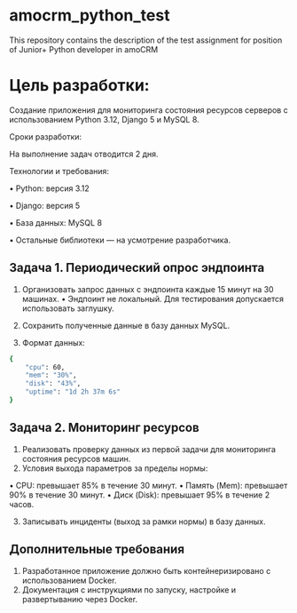 # amocrm_python_test
This repository contains the description of the test assignment for position of Junior+ Python developer in amoCRM

# Цель разработки:

Создание приложения для мониторинга состояния ресурсов серверов с использованием Python 3.12, Django 5 и MySQL 8.

Сроки разработки:

На выполнение задач отводится 2 дня.

Технологии и требования:

•    Python: версия 3.12

•    Django: версия 5

•    База данных: MySQL 8

•    Остальные библиотеки — на усмотрение разработчика.

## Задача 1. Периодический опрос эндпоинта

1. Организовать запрос данных с эндпоинта каждые 15 минут на 30 машинах.
•    Эндпоинт не локальный. Для тестирования допускается использовать заглушку.

2. Сохранить полученные данные в базу данных MySQL.
3. Формат данных:

```bash
{
    "cpu": 60,
    "mem": "30%",
    "disk": "43%",
    "uptime": "1d 2h 37m 6s"
}
```

## Задача 2. Мониторинг ресурсов

1. Реализовать проверку данных из первой задачи для мониторинга состояния ресурсов машин.
2. Условия выхода параметров за пределы нормы:

•    CPU: превышает 85% в течение 30 минут.
•    Память (Mem): превышает 90% в течение 30 минут.
•    Диск (Disk): превышает 95% в течение 2 часов.

3. Записывать инциденты (выход за рамки нормы) в базу данных.

## Дополнительные требования

1. Разработанное приложение должно быть контейнеризировано с использованием Docker.
2. Документация с инструкциями по запуску, настройке и развертыванию через Docker.
